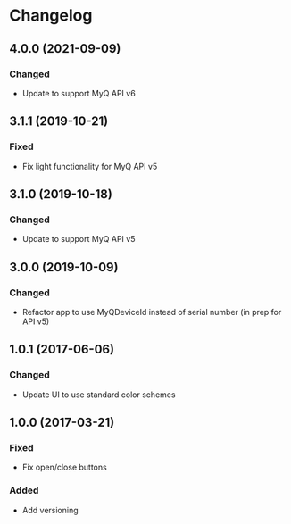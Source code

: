 # Changelog

## 4.0.0 (2021-09-09)

### Changed
 - Update to support MyQ API v6

## 3.1.1 (2019-10-21)

### Fixed
 - Fix light functionality for MyQ API v5

## 3.1.0 (2019-10-18)

### Changed
 - Update to support MyQ API v5

## 3.0.0 (2019-10-09)

### Changed
 - Refactor app to use MyQDeviceId instead of serial number (in prep for API v5)


 ## 1.0.1 (2017-06-06)

### Changed
 - Update UI to use standard color schemes

## 1.0.0 (2017-03-21)

### Fixed
 - Fix open/close buttons

### Added
 - Add versioning